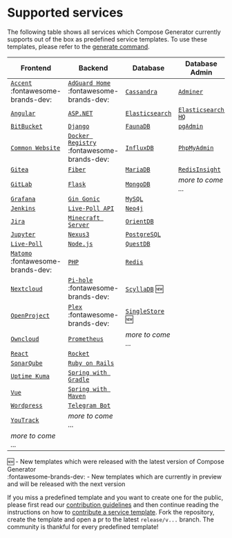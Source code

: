 # Supported services

The following table shows all services which Compose Generator currently supports out of the box as predefined service templates. To use these templates, please refer to the [generate command](../usage/generate).

| Frontend                                                                                                                                                      | Backend                                                                                                                                                              | Database                                                                                                                                                      | Database Admin                                                                                                                                                   |
| ------------------------------------------------------------------------------------------------------------------------------------------------------------- | -------------------------------------------------------------------------------------------------------------------------------------------------------------------- | ------------------------------------------------------------------------------------------------------------------------------------------------------------- | ---------------------------------------------------------------------------------------------------------------------------------------------------------------- |
| [`Accent`](https://github.com/compose-generator/compose-generator/tree/release/v1.2.x/predefined-services/frontend/accent) :fontawesome-brands-dev:           | [`AdGuard Home`](https://github.com/compose-generator/compose-generator/tree/release/v1.2.x/predefined-services/backend/adguard-home) :fontawesome-brands-dev:       | [`Cassandra`](https://github.com/compose-generator/compose-generator/tree/release/v1.2.x/predefined-services/database/cassandra)                              | [`Adminer`](https://github.com/compose-generator/compose-generator/tree/release/v1.2.x/predefined-services/db-admin/adminer)                                     |
| [`Angular`](https://github.com/compose-generator/compose-generator/tree/release/v1.2.x/predefined-services/frontend/angular)                                  | [`ASP.NET`](https://github.com/compose-generator/compose-generator/tree/release/v1.2.x/predefined-services/backend/aspnet)                                           | [`Elasticsearch`](https://github.com/compose-generator/compose-generator/tree/release/v1.2.x/predefined-services/database/elasticsearch)                      | [`Elasticsearch HQ`](https://github.com/compose-generator/compose-generator/tree/release/v1.2.x/predefined-services/db-admin/elasticsearch-hq)                   |
| [`BitBucket`](https://github.com/compose-generator/compose-generator/tree/release/v1.2.x/predefined-services/frontend/bitbucket)                              | [`Django`](https://github.com/compose-generator/compose-generator/tree/release/v1.2.x/predefined-services/backend/django)                                            | [`FaunaDB`](https://github.com/compose-generator/compose-generator/tree/release/v1.2.x/predefined-services/database/faunadb)                                  | [`pgAdmin`](https://github.com/compose-generator/compose-generator/tree/release/v1.2.x/predefined-services/db-admin/pgadmin)                                     |
| [`Common Website`](https://github.com/compose-generator/compose-generator/tree/release/v1.2.x/predefined-services/frontend/common-website)                    | [`Docker Registry`](https://github.com/compose-generator/compose-generator/tree/release/v1.2.x/predefined-services/backend/docker-registry) :fontawesome-brands-dev: | [`InfluxDB`](https://github.com/compose-generator/compose-generator/tree/release/v1.2.x/predefined-services/database/influxdb)                                | [`PhpMyAdmin`](https://github.com/compose-generator/compose-generator/tree/release/v1.2.x/predefined-services/db-admin/phpmyadmin)                               |
| [`Gitea`](https://github.com/compose-generator/compose-generator/tree/release/v1.2.x/predefined-services/frontend/gitea)                                      | [`Fiber`](https://github.com/compose-generator/compose-generator/tree/release/v1.2.x/predefined-services/backend/fiber)                                              | [`MariaDB`](https://github.com/compose-generator/compose-generator/tree/release/v1.2.x/predefined-services/database/mariadb)                                  | [`RedisInsight`](https://github.com/compose-generator/compose-generator/tree/release/v1.2.x/predefined-services/db-admin/redis-insight)                          |
| [`GitLab`](https://github.com/compose-generator/compose-generator/tree/release/v1.2.x/predefined-services/frontend/gitlab)                                    | [`Flask`](https://github.com/compose-generator/compose-generator/tree/release/v1.2.x/predefined-services/backend/flask)                                              | [`MongoDB`](https://github.com/compose-generator/compose-generator/tree/release/v1.2.x/predefined-services/database/mongodb)                                  | *more to come ...*                                                                                                                                               |
| [`Grafana`](https://github.com/compose-generator/compose-generator/tree/release/v1.2.x/predefined-services/frontend/grafana)                                  | [`Gin Gonic`](https://github.com/compose-generator/compose-generator/tree/release/v1.2.x/predefined-services/backend/gin)                                            | [`MySQL`](https://github.com/compose-generator/compose-generator/tree/release/v1.2.x/predefined-services/database/mysql)                                      |                                                                                                                                                                  |
| [`Jenkins`](https://github.com/compose-generator/compose-generator/tree/release/v1.2.x/predefined-services/frontend/jenkins)                                  | [`Live-Poll API`](https://github.com/compose-generator/compose-generator/tree/release/v1.2.x/predefined-services/backend/live-poll-api)                              | [`Neo4j`](https://github.com/compose-generator/compose-generator/tree/release/v1.2.x/predefined-services/database/neo4j)                                      |                                                                                                                                                                  |
| [`Jira`](https://github.com/compose-generator/compose-generator/tree/release/v1.2.x/predefined-services/frontend/jira)                                        | [`Minecraft Server`](https://github.com/compose-generator/compose-generator/tree/release/v1.2.x/predefined-services/backend/minecraft-server)                        | [`OrientDB`](https://github.com/compose-generator/compose-generator/tree/release/v1.2.x/predefined-services/database/orientdb)                                |                                                                                                                                                                  |
| [`Jupyter`](https://github.com/compose-generator/compose-generator/tree/release/v1.2.x/predefined-services/frontend/jupyter)                                  | [`Nexus3`](https://github.com/compose-generator/compose-generator/tree/release/v1.2.x/predefined-services/backend/nexus)                                             | [`PostgreSQL`](https://github.com/compose-generator/compose-generator/tree/release/v1.2.x/predefined-services/database/postgres)                              |                                                                                                                                                                  |
| [`Live-Poll`](https://github.com/compose-generator/compose-generator/tree/release/v1.2.x/predefined-services/frontend/live-poll)                              | [`Node.js`](https://github.com/compose-generator/compose-generator/tree/release/v1.2.x/predefined-services/backend/node)                                             | [`QuestDB`](https://github.com/compose-generator/compose-generator/tree/release/v1.2.x/predefined-services/database/questdb)                                  |                                                                                                                                                                  |
| [`Matomo`](https://github.com/compose-generator/compose-generator/tree/release/v1.2.x/predefined-services/frontend/matomo) :fontawesome-brands-dev:           | [`PHP`](https://github.com/compose-generator/compose-generator/tree/release/v1.2.x/predefined-services/backend/php)                                                  | [`Redis`](https://github.com/compose-generator/compose-generator/tree/release/v1.2.x/predefined-services/database/redis)                                      |                                                                                                                                                                  |
| [`Nextcloud`](https://github.com/compose-generator/compose-generator/tree/release/v1.2.x/predefined-services/frontend/nextcloud)                              | [`Pi-hole`](https://github.com/compose-generator/compose-generator/tree/release/v1.2.x/predefined-services/backend/pi-hole) :fontawesome-brands-dev:                 | [`ScyllaDB`](https://github.com/compose-generator/compose-generator/tree/release/v1.2.x/predefined-services/database/scylladb) :new:                          |                                                                                                                                                                  |
| [`OpenProject`](https://github.com/compose-generator/compose-generator/tree/release/v1.2.x/predefined-services/frontend/openproject)                          | [`Plex`](https://github.com/compose-generator/compose-generator/tree/release/v1.2.x/predefined-services/backend/plex) :fontawesome-brands-dev:                       | [`SingleStore`](https://github.com/compose-generator/compose-generator/tree/release/v1.2.x/predefined-services/database/singlestore) :new:                    |                                                                                                                                                                  |
| [`Owncloud`](https://github.com/compose-generator/compose-generator/tree/release/v1.2.x/predefined-services/frontend/owncloud)                                | [`Prometheus`](https://github.com/compose-generator/compose-generator/tree/release/v1.2.x/predefined-services/backend/prometheus)                                    | *more to come ...*                                                                                                                                            |                                                                                                                                                                  |
| [`React`](https://github.com/compose-generator/compose-generator/tree/release/v1.2.x/predefined-services/frontend/react)                                      | [`Rocket`](https://github.com/compose-generator/compose-generator/tree/release/v1.2.x/predefined-services/backend/rocket)                                            |                                                                                                                                                               |                                                                                                                                                                  |
| [`SonarQube`](https://github.com/compose-generator/compose-generator/tree/release/v1.2.x/predefined-services/frontend/sonarqube)                              | [`Ruby on Rails`](https://github.com/compose-generator/compose-generator/tree/release/v1.2.x/predefined-services/backend/rails)                                      |                                                                                                                                                               |                                                                                                                                                                  |
| [`Uptime Kuma`](https://github.com/compose-generator/compose-generator/tree/release/v1.2.x/predefined-services/frontend/uptime-kuma)                          | [`Spring with Gradle`](https://github.com/compose-generator/compose-generator/tree/release/v1.2.x/predefined-services/backend/spring-gradle)                         |                                                                                                                                                               |                                                                                                                                                                  |
| [`Vue`](https://github.com/compose-generator/compose-generator/tree/release/v1.2.x/predefined-services/frontend/vue)                                          | [`Spring with Maven`](https://github.com/compose-generator/compose-generator/tree/release/v1.2.x/predefined-services/backend/spring-maven)                           |                                                                                                                                                               |                                                                                                                                                                  |
| [`Wordpress`](https://github.com/compose-generator/compose-generator/tree/release/v1.2.x/predefined-services/frontend/wordpress)                              | [`Telegram Bot`](https://github.com/compose-generator/compose-generator/tree/release/v1.2.x/predefined-services/backend/telegram-bot)                                |                                                                                                                                                               |                                                                                                                                                                  |
| [`YouTrack`](https://github.com/compose-generator/compose-generator/tree/release/v1.2.x/predefined-services/frontend/youtrack)                                | *more to come ...*                                                                                                                                                   |                                                                                                                                                               |                                                                                                                                                                  |
| *more to come ...*                                                                                                                                            |                                                                                                                                                                      |                                                                                                                                                               |                                                                                                                                                                  |

:new: - New templates which were released with the latest version of Compose Generator <br>
:fontawesome-brands-dev: - New templates which are currently in preview and will be released with the next version

If you miss a predefined template and you want to create one for the public, please first read our [contribution guidelines](../contributing) and then continue reading the instructions on how to [contribute a service template](https://github.com/compose-generator/compose-generator/blob/docs/supported-services-page/predefined-services/README.md). Fork the repository, create the template and open a pr to the latest `release/v...` branch. The community is thankful for every predefined template!
